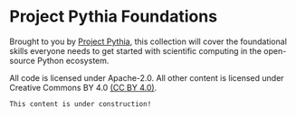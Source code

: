 # Project Pythia Foundations

Brought to you by [Project Pythia](https://projectpythia.org), this collection will cover the foundational skills everyone needs to get started with scientific computing in the open-source Python ecosystem.

All code is licensed under Apache-2.0. All other content is licensed
under Creative Commons BY 4.0 [(CC BY 4.0)](https://creativecommons.org/licenses/by/4.0/).


```{note}
This content is under construction!
```
